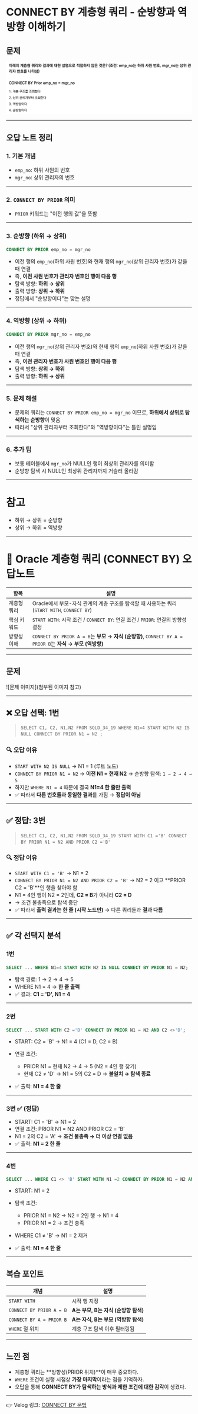 # CONNECT BY 계층형 쿼리 - 순방향과 역방향 이해하기

## 문제  
![4번 문제](../images/4.png)

---

## 오답 노트 정리

### 1. 기본 개념

* `emp_no`: 하위 사원의 번호
* `mgr_no`: 상위 관리자의 번호

---

### 2. `CONNECT BY PRIOR` 의미

* `PRIOR` 키워드는 "이전 행의 값"을 뜻함

---

### 3. 순방향 (하위 → 상위)

```sql
CONNECT BY PRIOR emp_no = mgr_no
```

* 이전 행의 `emp_no`(하위 사원 번호)와 현재 행의 `mgr_no`(상위 관리자 번호)가 같을 때 연결
* 즉, **이전 사원 번호가 관리자 번호인 행이 다음 행**
* 탐색 방향: **하위 → 상위**
* 출력 방향: **상위 → 하위**
* 정답에서 "순방향이다"는 맞는 설명

---

### 4. 역방향 (상위 → 하위)

```sql
CONNECT BY PRIOR mgr_no = emp_no
```

* 이전 행의 `mgr_no`(상위 관리자 번호)와 현재 행의 `emp_no`(하위 사원 번호)가 같을 때 연결
* 즉, **이전 관리자 번호가 사원 번호인 행이 다음 행**
* 탐색 방향: **상위 → 하위**
* 출력 방향: **하위 → 상위**

---

### 5. 문제 해설

* 문제의 쿼리는 `CONNECT BY PRIOR emp_no = mgr_no` 이므로,
  **하위에서 상위로 탐색하는 순방향**이 맞음
* 따라서 "상위 관리자부터 조회한다"와 "역방향이다"는 틀린 설명임

---

### 6. 추가 팁

* 보통 테이블에서 `mgr_no`가 NULL인 행이 최상위 관리자를 의미함
* 순방향 탐색 시 NULL인 최상위 관리자까지 거슬러 올라감

---

# 참고

* 하위 → 상위 = 순방향
* 상위 → 하위 = 역방향

---

# 📌 Oracle 계층형 쿼리 (CONNECT BY) 오답노트

| 항목     | 설명                                                                                       |
| ------ | ---------------------------------------------------------------------------------------- |
| 계층형 쿼리 | Oracle에서 부모-자식 관계의 계층 구조를 탐색할 때 사용하는 쿼리 (`START WITH`, `CONNECT BY`)                     |
| 핵심 키워드 | `START WITH`: 시작 조건 / `CONNECT BY`: 연결 조건 / `PRIOR`: 연결의 방향성 결정                          |
| 방향성 이해 | `CONNECT BY PRIOR A = B`는 **부모 → 자식 (순방향)**, `CONNECT BY A = PRIOR B`는 **자식 → 부모 (역방향)** |

---

## 문제

!\[문제 이미지]\(첨부된 이미지 참고)

---

## ❌ 오답 선택: 1번

> `SELECT C1, C2, N1,N2 FROM SQLD_34_19 WHERE N1=4 START WITH N2 IS NULL CONNECT BY PRIOR N1 = N2 ;`

### 🔍 오답 이유

* `START WITH N2 IS NULL` → N1 = 1 (루트 노드)
* `CONNECT BY PRIOR N1 = N2`
  → **이전 N1 = 현재 N2**
  → 순방향 탐색: `1 → 2 → 4 → 5`
* 하지만 `WHERE N1 = 4` 때문에 결국 **N1=4 한 줄만 출력**
* ✅ 따라서 **다른 번호들과 동일한 결과**를 가짐 → **정답이 아님**

---

## ✅ 정답: 3번

> `SELECT C1, C2, N1,N2 FROM SQLD_34_19 START WITH C1 ='B' CONNECT BY PRIOR N1 = N2 AND PRIOR C2 ='B'`

### 🔍 정답 이유

* `START WITH C1 = 'B'` → N1 = 2
* `CONNECT BY PRIOR N1 = N2 AND PRIOR C2 = 'B'`
  → N2 = 2 이고 \*\*PRIOR C2 = 'B'\*\*인 행을 찾아야 함
* N1 = 4인 행이 N2 = 2인데, **C2 = B**가 아니라 **C2 = D**
* → 조건 불충족으로 탐색 중단
* ✅ 따라서 **출력 결과는 한 줄 (시작 노드만)** → 다른 쿼리들과 **결과 다름**

---

## ✅ 각 선택지 분석

### 1번

```sql
SELECT ... WHERE N1=4 START WITH N2 IS NULL CONNECT BY PRIOR N1 = N2;
```

* 탐색 경로: 1 → 2 → 4 → 5
* WHERE N1 = 4 → **한 줄 출력**
* ✅ 결과: **C1 = 'D', N1 = 4**

---

### 2번

```sql
SELECT ... START WITH C2 ='B' CONNECT BY PRIOR N1 = N2 AND C2 <>'D';
```

* START: C2 = 'B' → N1 = 4 (C1 = D, C2 = B)
* 연결 조건:

  * PRIOR N1 = 현재 N2 → 4 → 5 (N2 = 4인 행 찾기)
  * 현재 C2 ≠ 'D' → N1 = 5의 C2 = D → **불일치 → 탐색 종료**
* ✅ 출력: **N1 = 4 한 줄**

---

### 3번 ✅ (정답)

* START: C1 = 'B' → N1 = 2
* 연결 조건: PRIOR N1 = N2 AND PRIOR C2 = 'B'
* N1 = 2의 C2 = 'A' → **조건 불충족 → 더 이상 연결 없음**
* ✅ 출력: **N1 = 2 한 줄**

---

### 4번

```sql
SELECT ... WHERE C1 <> 'B' START WITH N1 =2 CONNECT BY PRIOR N1 = N2 AND PRIOR N1 =2;
```

* START: N1 = 2
* 탐색 조건:

  * PRIOR N1 = N2 → N2 = 2인 행 → N1 = 4
  * PRIOR N1 = 2 → 조건 충족
* WHERE C1 ≠ 'B' → N1 = 2 제거
* ✅ 출력: **N1 = 4 한 줄**

---

## 복습 포인트

| 개념                       | 설명                        |
| ------------------------ | ------------------------- |
| `START WITH`             | 시작 행 지정                   |
| `CONNECT BY PRIOR A = B` | **A는 부모, B는 자식 (순방향 탐색)** |
| `CONNECT BY A = PRIOR B` | **A는 자식, B는 부모 (역방향 탐색)** |
| `WHERE` 절 위치             | 계층 구조 탐색 이후 필터링됨          |

---

## 느낀 점

* 계층형 쿼리는 \*\*방향성(PRIOR 위치)\*\*이 매우 중요하다.
* `WHERE` 조건이 실행 시점상 **가장 마지막**이라는 점을 기억하자.
* 오답을 통해 **CONNECT BY가 탐색하는 방식과 제한 조건에 대한 감각**이 생겼다.

---

👉 Velog 링크: [CONNECT BY 문법](https://velog.io/@wjpark4430/Oracle-계층형-쿼리-완전-정리-CONNECT-BY-문법)
